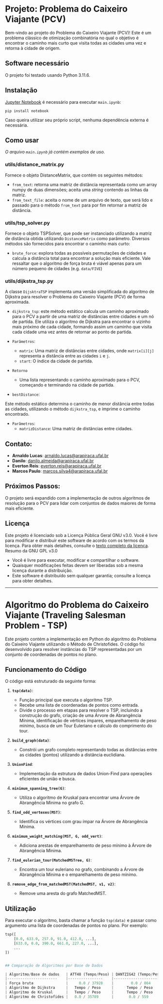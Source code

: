 # Projeto: Problema do Caixeiro Viajante (PCV) 

Bem-vindo ao projeto do Problema do Caixeiro Viajante (PCV)! Este é um problema clássico de otimização combinatória no qual o objetivo é encontrar o caminho mais curto que visita todas as cidades uma vez e retorna à cidade de origem.


## Software necessário

O projeto foi testado usando Python 3.11.6.


## Instalação

[Jupyter Notebook](https://pypi.org/project/notebook/) é necessário para executar `main.ipynb`:
```
pip install notebook
```
Caso queira utilizar seu próprio script, nenhuma dependência externa é necessária.


## Como usar

_O arquivo `main.ipynb` já contém exemplos de uso._

### utils/distance_matrix.py

Fornece o objeto DistanceMatrix, que contém os seguintes métodos:
- `from_text`: retorna uma matriz de distância representada como um array numpy de duas dimensões; aceita uma *string* contendo as linhas da matriz.
- `from_text_file`: aceita o nome de um arquivo de texto, que será lido e passado para o método `from_text` para por fim retornar a matriz de distância.

### utils/tsp_solver.py

Fornece o objeto TSPSolver, que pode ser instanciado utilizando a matriz de distância obtida utilizando `DistanceMatrix` como parâmetro. Diversos métodos são fornecidos para encontrar o caminho mais curto:

- `brute_force`: explora todas as possíveis permutações de cidades e calcula a distância total para encontrar a solução mais eficiente. Vale ressaltar que o algoritmo de força bruta é viável apenas para um número pequeno de cidades (e.g. `data/FIVE`)

### utils/dijkstra_tsp.py

A classe `DijsktraTSP` implementa uma versão simplificada do algoritmo de Dijkstra para resolver o Problema do Caixeiro Viajante (PCV) de forma aproximada.

- `dijkstra_tsp`: este método estático calcula um caminho aproximado para o PCV a partir de uma matriz de distâncias entre cidades e um nó de partida. Ele utiliza o algoritmo de Dijkstra para encontrar o vizinho mais próximo de cada cidade, formando assim um caminho que visita cada cidade uma vez antes de retornar ao ponto de partida.

- `Parâmetros`: 
   - `matrix`: Uma matriz de distâncias entre cidades, onde `matrix[i][j]` representa a distância entre as cidades `i` e `j`.
   - `start`: O índice da cidade de partida.

- `Retorno`
   - Uma lista representando o caminho aproximado para o PCV, começando e terminando na cidade de partida.

- `bestDistance`:

Este método estático determina o caminho de menor distância entre todas as cidades, utilizando o método `dijkstra_tsp`, e imprime o caminho encontrado.

- `Parâmetros`: 
   - `matrizDistance`: Uma matriz de distâncias entre cidades.

## Contato:

- **Arnaldo Lucas**: arnaldo.lucas@arapiraca.ufal.br
- **Danilo**: danilo.almeida@arapiraca.ufal.br
- **Everton Reis**: everton.reis@arapiraca.ufal.br
- **Marcos Paulo**: marcos.silva4@arapiraca.ufal.br


## Próximos Passos:

O projeto será expandido com a implementação de outros algoritmos de resolução para o PCV para lidar com conjuntos de dados maiores de forma mais eficiente.


## Licença

Este projeto é licenciado sob a Licença Pública Geral GNU v3.0. Você é livre para modificar e distribuir este software de acordo com os termos da licença. Para obter mais detalhes, consulte o [texto completo da licença](https://www.gnu.org/licenses/gpl-3.0.html). Resumo da GNU GPL v3.0

- Você é livre para executar, modificar e compartilhar o software.
- Quaisquer modificações feitas devem ser liberadas sob a mesma licença durante a distribuição.
- Este software é distribuído sem qualquer garantia; consulte a licença para obter detalhes.

<hr>

# Algoritmo do Problema do Caixeiro Viajante (Traveling Salesman Problem - TSP)

Este projeto contém a implementação em Python do algoritmo do Problema do Caixeiro Viajante utilizando o Método de Christofides. O código foi desenvolvido para resolver instâncias do TSP representadas por um conjunto de coordenadas de pontos no plano.

## Funcionamento do Código

O código está estruturado da seguinte forma:

1. **`tsp(data)`**:
   - Função principal que executa o algoritmo TSP.
   - Recebe uma lista de coordenadas de pontos como entrada.
   - Divide o processo em etapas para resolver o TSP, incluindo a construção do grafo, criação de uma Árvore de Abrangência Mínima, identificação de vértices ímpares, emparelhamento de peso mínimo, busca de um Tour Euleriano e cálculo do comprimento do tour.

2. **`build_graph(data)`**:
   - Constrói um grafo completo representando todas as distâncias entre as cidades (pontos) utilizando a distância euclidiana.

3. **`UnionFind`**:
   - Implementação da estrutura de dados Union-Find para operações eficientes de união e busca.

4. **`minimum_spanning_tree(G)`**:
   - Utiliza o algoritmo de Kruskal para encontrar uma Árvore de Abrangência Mínima no grafo G.

5. **`find_odd_vertexes(MST)`**:
   - Identifica os vértices com grau ímpar na Árvore de Abrangência Mínima.

6. **`minimum_weight_matching(MST, G, odd_vert)`**:
   - Adiciona arestas de emparelhamento de peso mínimo à Árvore de Abrangência Mínima.

7. **`find_eulerian_tour(MatchedMSTree, G)`**:
   - Encontra um tour euleriano no grafo, combinando a Árvore de Abrangência Mínima e o emparelhamento de peso mínimo.

8. **`remove_edge_from_matchedMST(MatchedMST, v1, v2)`**:
   - Remove uma aresta do grafo MatchedMST.

## Utilização

Para executar o algoritmo, basta chamar a função `tsp(data)` e passar como argumento uma lista de coordenadas de pontos no plano. Por exemplo:

```python
tsp([
    [0.0, 633.0, 257.0, 91.0, 412.0, ...],
    [633.0, 0.0, 390.0, 661.0, 227.0, ...],
    ...
])


## Comparação de Algoritmos por Base de Dados

| Algoritmo/Base de dados   | ATT48 (Tempo/Peso) | DANTZIG42 (Tempo/Peso) | FRI26 (Tempo/Peso) | GR17 (Tempo/Peso) | P01 (Tempo/Peso) |
|-----------------------    |----------------    |------------------------|--------------------|-------------------|------------------|
| Força bruta               |     0.0 / 37928    |        0.0 / 864       |      0.0 / 965     |      0.0 / 2178   |   0.0 / 291      |
| Algoritmo de Dijkstra     |   Tempo / Peso     |      Tempo / Peso      |    Tempo / Peso    |    Tempo / Peso   |   Tempo / Peso   |
| Algoritmo de Kruskal      |   Tempo / Peso     |      Tempo / Peso      |    Tempo / Peso    |    Tempo / Peso   |   Tempo / Peso   |
| Algoritmo de Christofides |   0.0 / 35789      |       0.0 / 559        |    0.0 / 960       |    0.0   / 2504   |   0.0   / 274    |

